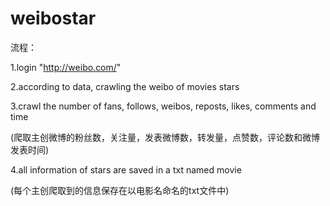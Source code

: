 # weibostar
流程：

1.login "http://weibo.com/"

2.according to data, crawling the weibo of movies stars

3.crawl the number of fans, follows, weibos, reposts, likes, comments and time
  
  (爬取主创微博的粉丝数，关注量，发表微博数，转发量，点赞数，评论数和微博发表时间)

4.all information of stars are saved in a txt named movie
  
  (每个主创爬取到的信息保存在以电影名命名的txt文件中)
